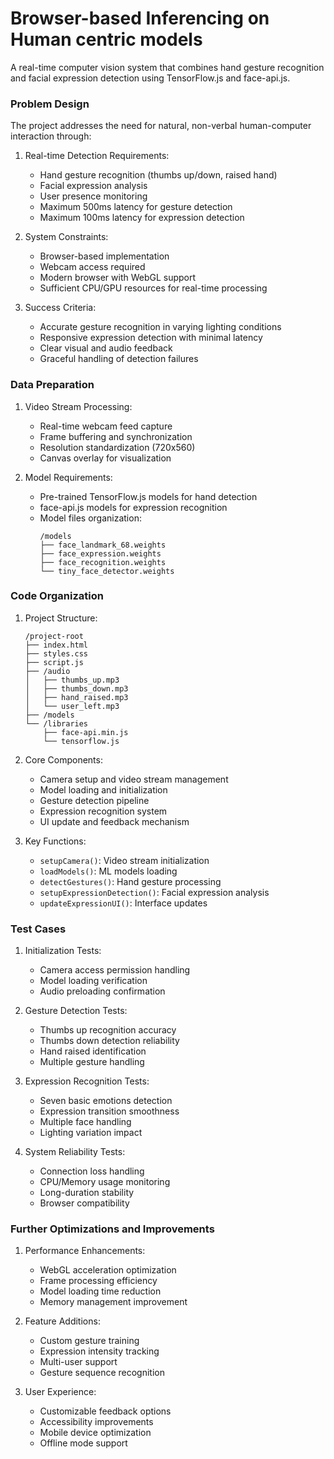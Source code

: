# Browser-based Inferencing on Human centric models

A real-time computer vision system that combines hand gesture recognition and facial expression detection 
using TensorFlow.js and face-api.js.

### Problem Design

The project addresses the need for natural, non-verbal human-computer interaction through:

1. Real-time Detection Requirements:
   - Hand gesture recognition (thumbs up/down, raised hand)
   - Facial expression analysis
   - User presence monitoring
   - Maximum 500ms latency for gesture detection
   - Maximum 100ms latency for expression detection

2. System Constraints:
   - Browser-based implementation
   - Webcam access required
   - Modern browser with WebGL support
   - Sufficient CPU/GPU resources for real-time processing

3. Success Criteria:
   - Accurate gesture recognition in varying lighting conditions
   - Responsive expression detection with minimal latency
   - Clear visual and audio feedback
   - Graceful handling of detection failures

### Data Preparation

1. Video Stream Processing:
   - Real-time webcam feed capture
   - Frame buffering and synchronization
   - Resolution standardization (720x560)
   - Canvas overlay for visualization

2. Model Requirements:
   - Pre-trained TensorFlow.js models for hand detection
   - face-api.js models for expression recognition
   - Model files organization:
     ```
     /models
     ├── face_landmark_68.weights
     ├── face_expression.weights
     ├── face_recognition.weights
     └── tiny_face_detector.weights
     ```

### Code Organization

1. Project Structure:
   ```
   /project-root
   ├── index.html
   ├── styles.css
   ├── script.js
   ├── /audio
   │   ├── thumbs_up.mp3
   │   ├── thumbs_down.mp3
   │   ├── hand_raised.mp3
   │   └── user_left.mp3
   ├── /models
   └── /libraries
       ├── face-api.min.js
       └── tensorflow.js
   ```

2. Core Components:
   - Camera setup and video stream management
   - Model loading and initialization
   - Gesture detection pipeline
   - Expression recognition system
   - UI update and feedback mechanism

3. Key Functions:
   - `setupCamera()`: Video stream initialization
   - `loadModels()`: ML models loading
   - `detectGestures()`: Hand gesture processing
   - `setupExpressionDetection()`: Facial expression analysis
   - `updateExpressionUI()`: Interface updates

### Test Cases

1. Initialization Tests:
   - Camera access permission handling
   - Model loading verification
   - Audio preloading confirmation

2. Gesture Detection Tests:
   - Thumbs up recognition accuracy
   - Thumbs down detection reliability
   - Hand raised identification
   - Multiple gesture handling

3. Expression Recognition Tests:
   - Seven basic emotions detection
   - Expression transition smoothness
   - Multiple face handling
   - Lighting variation impact

4. System Reliability Tests:
   - Connection loss handling
   - CPU/Memory usage monitoring
   - Long-duration stability
   - Browser compatibility

### Further Optimizations and Improvements

1. Performance Enhancements:
   - WebGL acceleration optimization
   - Frame processing efficiency
   - Model loading time reduction
   - Memory management improvement

2. Feature Additions:
   - Custom gesture training
   - Expression intensity tracking
   - Multi-user support
   - Gesture sequence recognition

3. User Experience:
   - Customizable feedback options
   - Accessibility improvements
   - Mobile device optimization
   - Offline mode support
